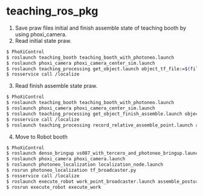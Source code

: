 # teaching_ros_pkg

1. Save praw files initial and finish assemble state of teaching booth by using phoxi_camera.
2. Read initial state praw.

```sh
$ PhoXiControl
$ roslaunch teaching_booth teaching_booth_with_photoneo.launch
$ roslaunch phoxi_camera phoxi_camera_center_sim.launch 
$ roslaunch teaching_processing get_object.launch object_tf_file:=$(file_name).yaml
$ rosservice call /localize
```

3. Read finish assemble state praw.

```sh
$ PhoXiControl
$ roslaunch teaching_booth teaching_booth_with_photoneo.launch
$ roslaunch phoxi_camera phoxi_camera_center_sim.launch 
$ roslaunch teaching_processing get_object_finish_assemble.launch object_tf_file:=$(file_name).yaml
$ rosservice call /localize
$ roslaunch teaching_processing record_relative_assemble_point.launch assemble_posture_file:=$(file_name).yaml
```

4. Move to Robot booth

```sh
$ PhoXiControl
$ roslaunch denso_bringup vs087_with_tercero_and_photoneo_bringup.launch sim:=false ip_address:=192.168.1.22 planner:=stomp
$ roslaunch phoxi_camera phoxi_camera.launch
$ roslaunch photoneo_localization localization_node.launch
$ rosrun photoneo_localization tf_broadcaster.py
$ rosservice call /localize
$ roslaunch execute_robot work_point_broadcaster.launch assemble_posture_file:=$(file_name).yaml work_position_file:=work_position_real.yaml
$ rosrun execute_robot execute_work
```